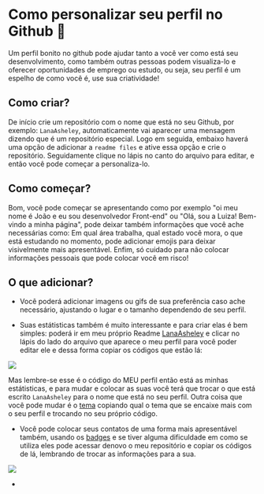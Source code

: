 # Como personalizar seu perfil no Github 📑

Um perfil bonito no github pode ajudar tanto a você ver como está seu desenvolvimento, como também outras pessoas podem visualiza-lo e oferecer oportunidades de emprego ou estudo, ou seja, seu perfil é um espelho de como você é, use sua criatividade!

## Como criar?

De início crie um repositório com o nome que está no seu Github, por exemplo: `LanaAsheley`, automaticamente vai aparecer uma mensagem dizendo que é um repositório especial. Logo em seguida, embaixo haverá uma opção de adicionar a `readme files` e ative essa opção e crie o repositório. Seguidamente clique no lápis no canto do arquivo para editar, e então você pode começar a personaliza-lo. 

## Como começar?

Bom, você pode começar se apresentando como por exemplo "oi meu nome é João e eu sou desenvolvedor Front-end" ou "Olá, sou a Luiza! Bem-vindo a minha página", pode deixar também informações que você ache necessárias como: Em qual área trabalha, qual estado você mora, o que está estudando no momento, pode adicionar emojis para deixar visivelmente mais apresentável. Enfim, só cuidado para não colocar informações pessoais que pode colocar você em risco!

## O que adicionar?

* Você poderá adicionar imagens ou gifs de sua preferência caso ache necessário, ajustando o lugar e o tamanho dependendo de seu perfil.

* Suas estátisticas também é muito interessante e para criar elas é bem simples:
poderá ir em meu próprio Readme [LanaAsheley](https://github.com/LanaAsheley/LanaAsheley/blob/main/README.md) e clicar no lápis do lado do arquivo que aparece o meu perfil para você poder editar ele e dessa forma copiar os códigos que estão lá:

<img src=https://cdn.discordapp.com/attachments/934990728373886996/986709660667084880/unknown.png>

 Mas lembre-se esse é o código do MEU perfil então está as minhas estátisticas, e para mudar e colocar as suas você terá que trocar o que está escrito `LanaAsheley` para o nome que está no seu perfil. Outra coisa que você pode mudar é o [tema](https://github.com/anuraghazra/github-readme-stats/blob/master/themes/README.md) copiando qual o tema que se encaixe mais com o seu perfil e trocando no seu próprio código. 

* Você pode colocar seus contatos de uma forma mais apresentável também, usando os [badges](https://dev.to/envoy_/150-badges-for-github-pnk) e se tiver alguma dificuldade em como se utiliza eles pode acessar denovo o meu repositório e copiar os códigos de lá, lembrando de trocar as informações para a sua.

<img src=https://cdn.discordapp.com/attachments/934990728373886996/986714703894024262/unknown.png>

* 

